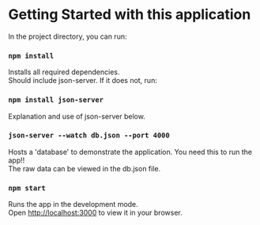 # Getting Started with this application

In the project directory, you can run:

### `npm install`

Installs all required dependencies.\
Should include json-server. If it does not, run:

### `npm install json-server`
Explanation and use of json-server below.

### `json-server --watch db.json --port 4000`

Hosts a 'database' to demonstrate the application. You need this to run the app!!\
The raw data can be viewed in the db.json file.

### `npm start`

Runs the app in the development mode.\
Open [http://localhost:3000](http://localhost:3000) to view it in your browser.


